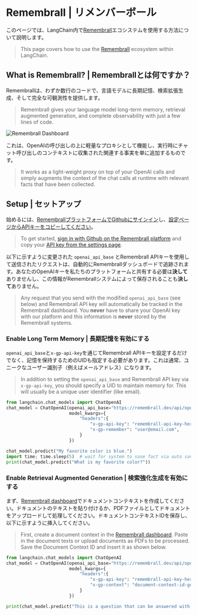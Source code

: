 # Remembrall | リメンバーボール

このページでは、LangChain内で[Remembrall](https://remembrall.dev)エコシステムを使用する方法について説明します。

> This page covers how to use the [Remembrall](https://remembrall.dev) ecosystem within LangChain.

## What is Remembrall? | Remembrallとは何ですか？

Remembrallは、わずか数行のコードで、言語モデルに長期記憶、検索拡張生成、そして完全な可観測性を提供します。

> Remembrall gives your language model long-term memory, retrieval augmented generation, and complete observability with just a few lines of code.

![Remembrall Dashboard](/img/RemembrallDashboard.png)

これは、OpenAIの呼び出しの上に軽量なプロキシとして機能し、実行時にチャット呼び出しのコンテキストに収集された関連する事実を単に追加するものです。

> It works as a light-weight proxy on top of your OpenAI calls and simply augments the context of the chat calls at runtime with relevant facts that have been collected.

## Setup | セットアップ

始めるには、[RemembrallプラットフォームでGithubにサインイン](https://remembrall.dev/login)し、[設定ページからAPIキーをコピーしてください](https://remembrall.dev/dashboard/settings)。

> To get started, [sign in with Github on the Remembrall platform](https://remembrall.dev/login) and copy your [API key from the settings page](https://remembrall.dev/dashboard/settings).

以下に示すように変更された `openai_api_base` とRemembrall APIキーを使用して送信されたリクエストは、自動的にRemembrallダッシュボードで追跡されます。あなたのOpenAIキーを私たちのプラットフォームと共有する必要は**決して**ありませんし、この情報がRemembrallシステムによって保存されることも**決して**ありません。

> Any request that you send with the modified `openai_api_base` (see below) and Remembrall API key will automatically be tracked in the Remembrall dashboard. You **never** have to share your OpenAI key with our platform and this information is **never** stored by the Remembrall systems.

### Enable Long Term Memory | 長期記憶を有効にする

`openai_api_base`と`x-gp-api-key`を通じてRemembrall APIキーを設定するだけでなく、記憶を保持するためのUIDも指定する必要があります。これは通常、ユニークなユーザー識別子（例えばメールアドレス）になります。

> In addition to setting the `openai_api_base` and Remembrall API key via `x-gp-api-key`, you should specify a UID to maintain memory for. This will usually be a unique user identifier (like email).

```python
from langchain.chat_models import ChatOpenAI
chat_model = ChatOpenAI(openai_api_base="https://remembrall.dev/api/openai/v1",
                        model_kwargs={
                            "headers":{
                                "x-gp-api-key": "remembrall-api-key-here",
                                "x-gp-remember": "user@email.com",
                            }
                        })

chat_model.predict("My favorite color is blue.")
import time; time.sleep(5)  # wait for system to save fact via auto save
print(chat_model.predict("What is my favorite color?"))
```

### Enable Retrieval Augmented Generation | 検索強化生成を有効にする

まず、[Remembrall dashboard](https://remembrall.dev/dashboard/spells)でドキュメントコンテキストを作成してください。ドキュメントのテキストを貼り付けるか、PDFファイルとしてドキュメントをアップロードして処理してください。ドキュメントコンテキストIDを保存し、以下に示すように挿入してください。

> First, create a document context in the [Remembrall dashboard](https://remembrall.dev/dashboard/spells). Paste in the document texts or upload documents as PDFs to be processed. Save the Document Context ID and insert it as shown below.

```python
from langchain.chat_models import ChatOpenAI
chat_model = ChatOpenAI(openai_api_base="https://remembrall.dev/api/openai/v1",
                        model_kwargs={
                            "headers":{
                                "x-gp-api-key": "remembrall-api-key-here",
                                "x-gp-context": "document-context-id-goes-here",
                            }
                        })

print(chat_model.predict("This is a question that can be answered with my document."))
```

